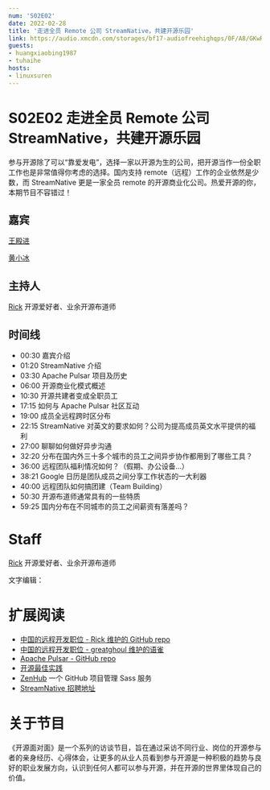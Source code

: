 ```yaml
---
num: 'S02E02'
date: 2022-02-28
title: '走进全员 Remote 公司 StreamNative，共建开源乐园'
link: https://audio.xmcdn.com/storages/bf17-audiofreehighqps/0F/A8/GKwRIaIF9zidACAAAAEix6h6.mp3
guests:
- huangxiaobing1987
- tuhaihe
hosts:
- linuxsuren
---
```


# S02E02 走进全员 Remote 公司 StreamNative，共建开源乐园

参与开源除了可以“靠爱发电”，选择一家以开源为生的公司，把开源当作一份全职工作也是非常值得你考虑的选择。国内支持 remote（远程）工作的企业依然是少数，而 StreamNative 更是一家全员 remote 的开源商业化公司。热爱开源的你，本期节目不容错过！

## 嘉宾
[王殿进](https://github.com/tuhaihe)

[黄小冰](https://github.com/huangxiaobing1987)
## 主持人
[Rick](https://github.com/linuxsuren) 开源爱好者、业余开源布道师


## 时间线
* 00:30 嘉宾介绍
* 01:20 StreamNative 介绍
* 03:30 Apache Pulsar 项目及历史
* 06:00 开源商业化模式概述
* 10:30 开源共建者变成全职员工
* 17:15 如何与 Apache Pulsar 社区互动
* 19:00 成员全远程跨时区分布
* 22:15 StreamNative 对英文的要求如何？公司为提高成员英文水平提供的福利
* 27:00 聊聊如何做好异步沟通
* 32:20 分布在国内外三十多个城市的员工之间异步协作都用到了哪些工具？
* 36:00 远程团队福利情况如何？（假期、办公设备...）
* 38:21 Google 日历是团队成员之间分享工作状态的一大利器
* 40:00 远程团队如何搞团建（Team Building）
* 50:30 开源布道师通常具有的一些特质
* 59:25 国内分布在不同城市的员工之间薪资有落差吗？


# Staff
[Rick](https://github.com/linuxsuren) 开源爱好者、业余开源布道师

文字编辑：


# 扩展阅读
* [中国的远程开发职位 - Rick 维护的 GitHub repo](https://github.com/LinuxSuRen/remote-jobs-in-china)
* [中国的远程开发职位 - greatghoul 维护的语雀](https://www.yuque.com/greatghoul/remote)
* [Apache Pulsar - GitHub repo](https://github.com/apache/pulsar)
* [开源最佳实践](https://github.com/LinuxSuRen/open-source-best-practice)
* [ZenHub](https://www.zenhub.com) 一个 GitHub 项目管理 Sass 服务
* [StreamNative 招聘地址](https://www.zhipin.com/gongsi/c1aae0d48be290771nd639y7FlQ~.html)


# 关于节目
《开源面对面》是一个系列的访谈节目，旨在通过采访不同行业、岗位的开源参与者的亲身经历、心得体会，让更多的从业人员看到参与开源是一种积极的趋势与良好的职业发展方向，认识到任何人都可以参与开源，并在开源的世界里体现自己的价值。
